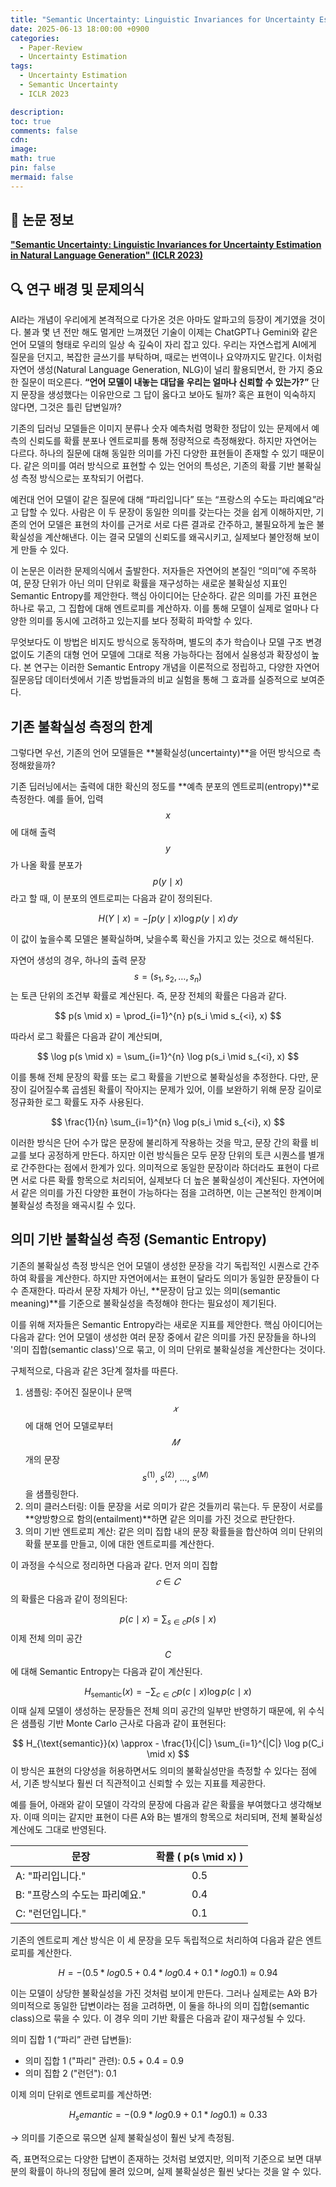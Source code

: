 ```yaml
---
title: "Semantic Uncertainty: Linguistic Invariances for Uncertainty Estimation in Natural Language Generation"
date: 2025-06-13 18:00:00 +0900
categories:
  - Paper-Review
  - Uncertainty Estimation
tags:
  - Uncertainty Estimation
  - Semantic Uncertainty
  - ICLR 2023

description: 
toc: true
comments: false
cdn: 
image:
math: true
pin: false
mermaid: false
---
```


## 📄 논문 정보
[**"Semantic Uncertainty: Linguistic Invariances for Uncertainty Estimation in Natural Language Generation" (ICLR 2023)**](https://arxiv.org/abs/2302.09664)

## 🔍 연구 배경 및 문제의식
AI라는 개념이 우리에게 본격적으로 다가온 것은 아마도 알파고의 등장이 계기였을 것이다. 불과 몇 년 전만 해도 멀게만 느껴졌던 기술이 이제는 ChatGPT나 Gemini와 같은 언어 모델의 형태로 우리의 일상 속 깊숙이 자리 잡고 있다. 우리는 자연스럽게 AI에게 질문을 던지고, 복잡한 글쓰기를 부탁하며, 때로는 번역이나 요약까지도 맡긴다. 이처럼 자연어 생성(Natural Language Generation, NLG)이 널리 활용되면서, 한 가지 중요한 질문이 떠오른다. **“언어 모델이 내놓는 대답을 우리는 얼마나 신뢰할 수 있는가?”** 단지 문장을 생성했다는 이유만으로 그 답이 옳다고 보아도 될까? 혹은 표현이 익숙하지 않다면, 그것은 틀린 답변일까?

기존의 딥러닝 모델들은 이미지 분류나 숫자 예측처럼 명확한 정답이 있는 문제에서 예측의 신뢰도를 확률 분포나 엔트로피를 통해 정량적으로 측정해왔다. 하지만 자연어는 다르다. 하나의 질문에 대해 동일한 의미를 가진 다양한 표현들이 존재할 수 있기 때문이다. 같은 의미를 여러 방식으로 표현할 수 있는 언어의 특성은, 기존의 확률 기반 불확실성 측정 방식으로는 포착되기 어렵다.

예컨대 언어 모델이 같은 질문에 대해 “파리입니다” 또는 “프랑스의 수도는 파리예요”라고 답할 수 있다. 사람은 이 두 문장이 동일한 의미를 갖는다는 것을 쉽게 이해하지만, 기존의 언어 모델은 표현의 차이를 근거로 서로 다른 결과로 간주하고, 불필요하게 높은 불확실성을 계산해낸다. 이는 결국 모델의 신뢰도를 왜곡시키고, 실제보다 불안정해 보이게 만들 수 있다.

이 논문은 이러한 문제의식에서 출발한다. 저자들은 자연어의 본질인 “의미”에 주목하여, 문장 단위가 아닌 의미 단위로 확률을 재구성하는 새로운 불확실성 지표인 Semantic Entropy를 제안한다. 핵심 아이디어는 단순하다. 같은 의미를 가진 표현은 하나로 묶고, 그 집합에 대해 엔트로피를 계산하자. 이를 통해 모델이 실제로 얼마나 다양한 의미를 동시에 고려하고 있는지를 보다 정확히 파악할 수 있다.

무엇보다도 이 방법은 비지도 방식으로 동작하며, 별도의 추가 학습이나 모델 구조 변경 없이도 기존의 대형 언어 모델에 그대로 적용 가능하다는 점에서 실용성과 확장성이 높다. 본 연구는 이러한 Semantic Entropy 개념을 이론적으로 정립하고, 다양한 자연어 질문응답 데이터셋에서 기존 방법들과의 비교 실험을 통해 그 효과를 실증적으로 보여준다.

## 기존 불확실성 측정의 한계
그렇다면 우선, 기존의 언어 모델들은 **불확실성(uncertainty)**을 어떤 방식으로 측정해왔을까?

기존 딥러닝에서는 출력에 대한 확신의 정도를 **예측 분포의 엔트로피(entropy)**로 측정한다. 예를 들어, 입력 $$x$$에 대해 출력 $$y$$가 나올 확률 분포가 $$p(y \mid x)$$라고 할 때, 이 분포의 엔트로피는 다음과 같이 정의된다.

$$
H(Y \mid x) = - \int p(y \mid x) \log p(y \mid x) \, dy
$$

이 값이 높을수록 모델은 불확실하며, 낮을수록 확신을 가지고 있는 것으로 해석된다.

자연어 생성의 경우, 하나의 출력 문장 $$
s = (s_1, s_2, \dots, s_n)
$$는 토큰 단위의 조건부 확률로 계산된다. 즉, 문장 전체의 확률은 다음과 같다.

$$
p(s \mid x) = \prod_{i=1}^{n} p(s_i \mid s_{<i}, x)
$$

따라서 로그 확률은 다음과 같이 계산되며,

$$
\log p(s \mid x) = \sum_{i=1}^{n} \log p(s_i \mid s_{<i}, x)
$$

이를 통해 전체 문장의 확률 또는 로그 확률을 기반으로 불확실성을 추정한다. 다만, 문장이 길어질수록 곱셈된 확률이 작아지는 문제가 있어, 이를 보완하기 위해 문장 길이로 정규화한 로그 확률도 자주 사용된다.

$$
\frac{1}{n} \sum_{i=1}^{n} \log p(s_i \mid s_{<i}, x)
$$

이러한 방식은 단어 수가 많은 문장에 불리하게 작용하는 것을 막고, 문장 간의 확률 비교를 보다 공정하게 만든다. 하지만 이런 방식들은 모두 문장 단위의 토큰 시퀀스를 별개로 간주한다는 점에서 한계가 있다. 의미적으로 동일한 문장이라 하더라도 표현이 다르면 서로 다른 확률 항목으로 처리되어, 실제보다 더 높은 불확실성이 계산된다. 자연어에서 같은 의미를 가진 다양한 표현이 가능하다는 점을 고려하면, 이는 근본적인 한계이며 불확실성 측정을 왜곡시킬 수 있다.


## 의미 기반 불확실성 측정 (Semantic Entropy)

기존의 불확실성 측정 방식은 언어 모델이 생성한 문장을 각기 독립적인 시퀀스로 간주하여 확률을 계산한다. 하지만 자연어에서는 표현이 달라도 의미가 동일한 문장들이 다수 존재한다. 따라서 문장 자체가 아닌, **문장이 담고 있는 의미(semantic meaning)**를 기준으로 불확실성을 측정해야 한다는 필요성이 제기된다.

이를 위해 저자들은 Semantic Entropy라는 새로운 지표를 제안한다. 핵심 아이디어는 다음과 같다: 언어 모델이 생성한 여러 문장 중에서 같은 의미를 가진 문장들을 하나의 '의미 집합(semantic class)'으로 묶고, 이 의미 단위로 불확실성을 계산한다는 것이다.

구체적으로, 다음과 같은 3단계 절차를 따른다.
1. 샘플링: 주어진 질문이나 문맥 $$𝑥$$ 에 대해 언어 모델로부터 $$𝑀$$ 개의 문장 $$
s^{(1)},\ s^{(2)},\ \dots,\ s^{(M)}
$$을 샘플링한다.
2. 의미 클러스터링: 이들 문장을 서로 의미가 같은 것들끼리 묶는다. 두 문장이 서로를 **양방향으로 함의(entailment)**하면 같은 의미를 가진 것으로 판단한다.
3. 의미 기반 엔트로피 계산: 같은 의미 집합 내의 문장 확률들을 합산하여 의미 단위의 확률 분포를 만들고, 이에 대한 엔트로피를 계산한다.

이 과정을 수식으로 정리하면 다음과 같다. 먼저 의미 집합 $$𝑐 ∈ 𝐶$$ 의 확률은 다음과 같이 정의된다:

$$
p(c \mid x) = \sum_{s \in c} p(s \mid x)
$$
이제 전체 의미 공간 $$C$$에 대해 Semantic Entropy는 다음과 같이 계산된다.

$$
H_{\text{semantic}}(x) = - \sum_{c \in C} p(c \mid x) \log p(c \mid x)
$$
이때 실제 모델이 생성하는 문장들은 전체 의미 공간의 일부만 반영하기 때문에, 위 수식은 샘플링 기반 Monte Carlo 근사로 다음과 같이 표현된다:

$$
H_{\text{semantic}}(x) \approx - \frac{1}{|C|} \sum_{i=1}^{|C|} \log p(C_i \mid x)
$$
이 방식은 표현의 다양성을 허용하면서도 의미의 불확실성만을 측정할 수 있다는 점에서, 기존 방식보다 훨씬 더 직관적이고 신뢰할 수 있는 지표를 제공한다.





예를 들어, 아래와 같이 모델이 각각의 문장에 다음과 같은 확률을 부여했다고 생각해보자. 이때 의미는 같지만 표현이 다른 A와 B는 별개의 항목으로 처리되며, 전체 불확실성 계산에도 그대로 반영된다.

| 문장                                 | 확률 \( p(s \mid x) \) |
|--------------------------------------|:-----------------------:|
| A: "파리입니다."                      |           0.5           |
| B: "프랑스의 수도는 파리예요."         |           0.4           |
| C: "런던입니다."                      |           0.1           |

기존의 엔트로피 계산 방식은 이 세 문장을 모두 독립적으로 처리하여 다음과 같은 엔트로피를 계산한다.

$$H = - (0.5 * log 0.5 + 0.4 * log 0.4 + 0.1 * log 0.1) ≈ 0.94$$

이는 모델이 상당한 불확실성을 가진 것처럼 보이게 만든다. 그러나 실제로는 A와 B가 의미적으로 동일한 답변이라는 점을 고려하면, 이 둘을 하나의 의미 집합(semantic class)으로 묶을 수 있다. 이 경우 의미 기반 확률은 다음과 같이 재구성될 수 있다.

의미 집합 1 (“파리” 관련 답변들): 
- 의미 집합 1 ("파리" 관련): 0.5 + 0.4 = 0.9
- 의미 집합 2 ("런던"): 0.1

이제 의미 단위로 엔트로피를 계산하면:

$$H_semantic = - (0.9 * log 0.9 + 0.1 * log 0.1) ≈ 0.33$$

→ 의미를 기준으로 묶으면 실제 불확실성이 훨씬 낮게 측정됨.

즉, 표면적으로는 다양한 답변이 존재하는 것처럼 보였지만, 의미적 기준으로 보면 대부분의 확률이 하나의 정답에 몰려 있으며, 실제 불확실성은 훨씬 낮다는 것을 알 수 있다.